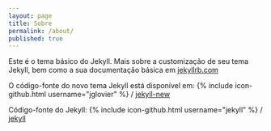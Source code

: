 ```yaml
---
layout: page
title: Sobre
permalink: /about/
published: true
---
```


Este é o tema básico do Jekyll. Mais sobre a customização de seu tema Jekyll, bem como a sua documentação básica em [jekyllrb.com](http://jekyllrb.com/)

O código-fonte do novo tema Jekyll está disponível em:
{% include icon-github.html username="jglovier" %} /
[jekyll-new](https://github.com/jglovier/jekyll-new)

Código-fonte do Jekyll:
{% include icon-github.html username="jekyll" %} /
[jekyll](https://github.com/jekyll/jekyll)

